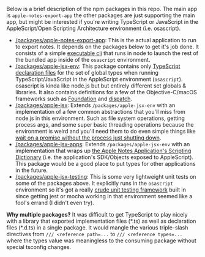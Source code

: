 Below is a brief description of the npm packages in this repo. The main app is `apple-notes-export-app` the other packages are just supporting the main app, but might be interested if you're writing TypeScript or JavaScript in the AppleScript/Open Scripting Architecture environment (i.e. osascript).

- [/packages/apple-notes-export-app](tree/master/packages/apple-notes-export-app): This is the actual application to run to export notes. It depends on the packages below to get it's job done. It consists of a simple [executable cli](blob/master/packages/apple-notes-export-app/src/cli.ts) that runs in node to launch the rest of the bundled app inside of the `osascript` environment.
- [/packages/apple-jsx-env](tree/master/packages/apple-jsx-env): This package contains only [TypeScript declaration files](https://www.typescriptlang.org/docs/handbook/declaration-files/introduction.html) for the set of global types when running TypeScript/JavaScript in the AppleScript environment (`osascript`). osascript is kinda like node.js but but entirely different set globals & libraries. It also contains definitions for a few of the Objective-C/macOS frameworks such as [Foundation](https://developer.apple.com/documentation/foundation?language=objc) and [dispatch](https://developer.apple.com/documentation/dispatch).
- [/packages/apple-jsx](tree/master/packages/apple-jsx): Extends `/packages/apple-jsx-env` with an implementation of a few common abstractions that you'll miss from node.js in this environment. Such as file system operations, getting process args, and some super basic threading operations because the environment is weird and you'll need them to do even simple things like [wait on a promise without the process just shutting down](https://github.com/activescott/apple-notes-export/blob/3468f779288467b99a1bfa25bb5d70803303b331/packages/apple-notes-export-app/src/index.ts#L138).
- [/packages/apple-jsx-apps](tree/master/packages/apple-jsx-apps): Extends `/packages/apple-jsx-env` with an implementation that wraps up [the Apple Notes Application's Scripting Dictionary](http://www.macosxautomation.com/applescript/notes/index.html) (i.e. the application's SDK/Objects exposed to AppleScript). This package would be a good place to put types for other applications in the future.
- [/packages/apple-jsx-testing](tree/master/packages/apple-jsx-testing): This is some very lightweight unit tests on some of the packages above. It explicitly runs in the `osascript` environment so it's got a really [crude unit testing framework](blob/master/packages/apple-jsx-testing/src/zoot.ts) built in since getting jest or mocha working in that environment seemed like a fool's errand (I didn't even try).

**Why multiple packages?** It was difficult to get TypeScript to play nicely with a library that exported implementation files (\*.ts) as well as declaration files (\*.d.ts) in a single package. It would mangle the various triple-slash directives from `/// <reference path=...` to `/// <reference types=...` where the types value was meaningless to the consuming package without special tsconfig changes.
